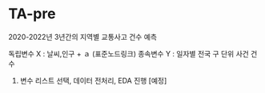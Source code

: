# TA-pre
2020-2022년 3년간의 지역별 교통사고 건수 예측

독립변수 X : 날씨,인구 + ａ (표준노드링크)
종속변수 Y : 일자별 전국 구 단위 사건 건수

1. 변수 리스트 선택, 데이터 전처리, EDA 진행 [예정]
